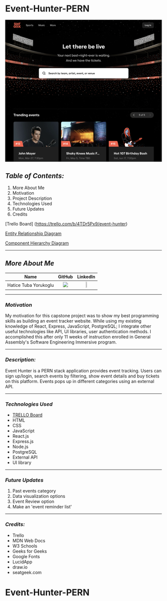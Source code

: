 # Event-Hunter-PERN

![Image](event.png)

## **_Table of Contents:_**

1. More About Me
2. Motivation
3. Project Description
4. Technologies Used
5. Future Updates
6. Credits

[Trello Board] (https://trello.com/b/4TDr5Px9/event-hunter)

[Entity Relationship Diagram](https://drive.google.com/drive/u/0/my-drive)

[Component Hierarchy Diagram](https://lucid.app/lucidchart/3b28251c-faba-4220-a3e0-612451f15d9b/edit?beaconFlowId=770542B939E5BEE3&invitationId=inv_97f7800a-062a-4e0a-b619-2eb0b64ee92d&page=0_0#)

---

## **_More About Me_**

|         Name          |                                                             GitHub                                                              |                                                                        LinkedIn                                                                         |
| :-------------------: | :-----------------------------------------------------------------------------------------------------------------------------: | :-----------------------------------------------------------------------------------------------------------------------------------------------------: |
| Hatice Tuba Yorukoglu | [<img src="https://cdn.iconscout.com/icon/free/png-256/github-3089487-2567439.png" width="20%" />](https://github.com/hatuceka) | [<img src="https://cdn-icons-png.flaticon.com/512/179/179330.png" width="10%" height="10%" />](https://www.linkedin.com/in/hatice-yorukoglu-558605260/) |

---

### **_Motivation_**

My motivation for this capstone project was to show my best programming skills as building an event tracker website. While using my existing knowledge of React, Express, JavaScript, PostgreSQL; I integrate other useful technologies like API, UI libraries, user authentication methods.
I accomplished this after only 11 weeks of instruction enrolled in General Assembly's Software Engineering Immersive program.

---

### **_Description:_**

Event Hunter is a PERN stack application provides event tracking. Users can sign up/login, search events by filtering, show event details and buy tickets on this platform. Events pops up in different categories using an external API.

---

### **_Technologies Used_**

- [TRELLO Board](https://trello.com/b/DQ0A8xV5/patientpathway)
- HTML
- CSS
- JavaScript
- React.js
- Express.js
- Node.js
- PostgreSQL
- External API
- UI library

---

### **_Future Updates_**

1. Past events category
2. Data visualization options
3. Event Review option
4. Make an 'event reminder list'

---

### **_Credits:_**

- Trello
- MDN Web Docs
- W3 Schools
- Geeks for Geeks
- Google Fonts
- LucidApp
- draw.io
- seatgeek.com
# Event-Hunter-PERN
